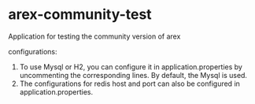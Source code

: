 # arex-community-test

Application for testing the community version of arex

configurations:
1. To use Mysql or H2, you can configure it in application.properties by uncommenting the corresponding lines. By default, the Mysql is used.
2. The configurations for redis host and port can also be configured in application.properties.
